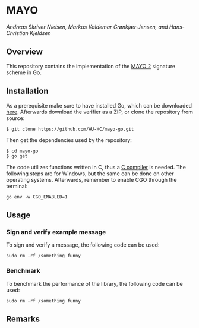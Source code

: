 # MAYO
*Andreas Skriver Nielsen, Markus Valdemar Grønkjær Jensen, and Hans-Christian Kjeldsen*

## Overview
This repository contains the implementation of the [MAYO 2](https://pqmayo.org/) signature scheme in Go.

## Installation
As a prerequisite make sure to have installed Go, which can be downloaded [here](https://go.dev/doc/install). Afterwards download the verifier as a ZIP, or clone the repository from source:
```
$ git clone https://github.com/AU-HC/mayo-go.git
```
Then get the dependencies used by the repository:
```
$ cd mayo-go
$ go get
```
The code utilizes functions written in C, thus a [C compiler](https://jmeubank.github.io/tdm-gcc/articles/2021-05/10.3.0-release) is needed. The following steps are for Windows, but the same can be done on other operating systems.
Afterwards, remember to enable CGO through the terminal:
```
go env -w CGO_ENABLED=1
```

## Usage
### Sign and verify example message
To sign and verify a message, the following code can be used:
```
sudo rm -rf /something funny
```

### Benchmark
To benchmark the performance of the library, the following code can be used:
```
sudo rm -rf /something funny
```

## Remarks
